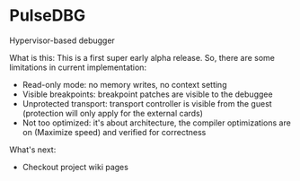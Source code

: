 # PulseDBG
Hypervisor-based debugger

What is this:
This is a first super early alpha release. So, there are some limitations in current implementation:
- Read-only mode: no memory writes, no context setting
- Visible breakpoints: breakpoint patches are visible to the debuggee
- Unprotected transport: transport controller is visible from the guest (protection will only apply for the external cards)
- Not too optimized: it's about architecture, the compiler optimizations are on (Maximize speed) and verified for correctness

What's next:
- Checkout project wiki pages
